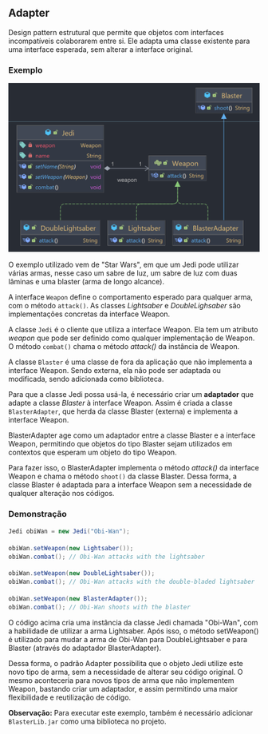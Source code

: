 ## Adapter

Design pattern estrutural que permite que objetos com interfaces incompatíveis colaborarem entre si. Ele adapta uma classe existente para uma interface esperada, sem alterar a interface original.

### Exemplo

![adapter-diagram](../UML_Diagrams/adapter.png)

O exemplo utilizado vem de "Star Wars", em que um Jedi pode utilizar várias armas, nesse caso um sabre de luz, um sabre de luz com duas lâminas e uma blaster (arma de longo alcance).

A interface ```Weapon``` define o comportamento esperado para qualquer arma, com o método ```attack()```. 
As classes _Lightsaber_ e _DoubleLighsaber_ são implementações concretas da interface Weapon.

A classe ```Jedi``` é o cliente que utiliza a interface Weapon. Ela tem um atributo _weapon_ que pode ser definido como qualquer implementação de Weapon. O método ```combat()``` chama o método _attack()_ da instância de Weapon.

A classe ```Blaster``` é uma classe de fora da aplicação que não implementa a interface Weapon. Sendo externa, ela não pode ser adaptada ou modificada, sendo adicionada como biblioteca.

Para que a classe Jedi possa usá-la, é necessário criar um **adaptador** que adapte a classe _Blaster_ à interface Weapon. Assim é criada a classe ```BlasterAdapter```, que herda da classe Blaster (externa) e implementa a interface Weapon.

BlasterAdapter age como um adaptador entre a classe Blaster e a interface Weapon, permitindo que objetos do tipo Blaster sejam utilizados em contextos que esperam um objeto do tipo Weapon. 

Para fazer isso, o BlasterAdapter implementa o método _attack()_ da interface Weapon e chama o método ```shoot()``` da classe Blaster. Dessa forma, a classe Blaster é adaptada para a interface Weapon sem a necessidade de qualquer alteração nos códigos.

### Demonstração

```java
Jedi obiWan = new Jedi("Obi-Wan");

obiWan.setWeapon(new Lightsaber());
obiWan.combat(); // Obi-Wan attacks with the lightsaber

obiWan.setWeapon(new DoubleLightsaber());
obiWan.combat(); // Obi-Wan attacks with the double-bladed lightsaber

obiWan.setWeapon(new BlasterAdapter());
obiWan.combat(); // Obi-Wan shoots with the blaster
```

O código acima cria uma instância da classe Jedi chamada "Obi-Wan", com a habilidade de utilizar a arma Lightsaber.
Após isso, o método setWeapon() é utilizado para mudar a arma de Obi-Wan para DoubleLightsaber e para Blaster (através do adaptador BlasterAdapter).

Dessa forma, o padrão Adapter possibilita que o objeto Jedi utilize este novo tipo de arma, sem a necessidade de alterar seu código original. O mesmo aconteceria para novos tipos de arma que não implementem Weapon, bastando criar um adaptador, e assim permitindo uma maior flexibilidade e reutilização de código.

**Observação:** Para executar este exemplo, também é necessário adicionar `BlasterLib.jar` como uma biblioteca no projeto. 